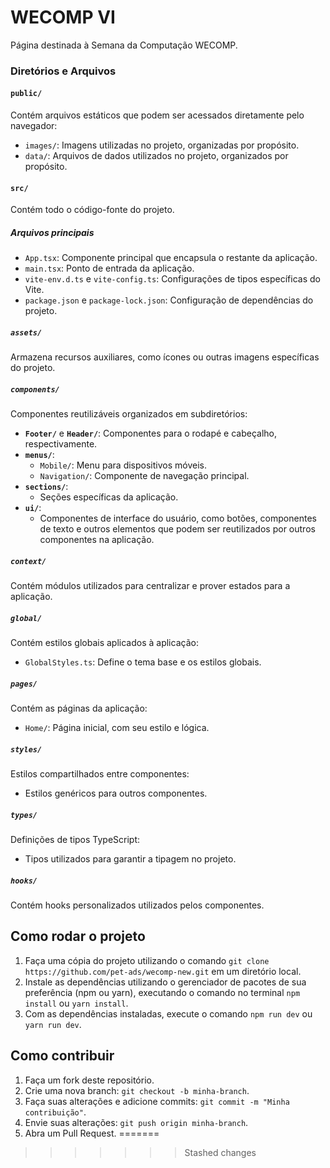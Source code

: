 # WECOMP VI

Página destinada à Semana da Computação WECOMP.

### Diretórios e Arquivos

#### `public/`

Contém arquivos estáticos que podem ser acessados diretamente pelo navegador:

- `images/`: Imagens utilizadas no projeto, organizadas por propósito.
- `data/`: Arquivos de dados utilizados no projeto, organizados por propósito.

#### `src/`

Contém todo o código-fonte do projeto.

##### Arquivos principais

- `App.tsx`: Componente principal que encapsula o restante da aplicação.
- `main.tsx`: Ponto de entrada da aplicação.
- `vite-env.d.ts` e `vite-config.ts`: Configurações de tipos específicas do Vite.
- `package.json` e `package-lock.json`: Configuração de dependências do projeto.

##### `assets/`

Armazena recursos auxiliares, como ícones ou outras imagens específicas do projeto.

##### `components/`

Componentes reutilizáveis organizados em subdiretórios:

- **`Footer/`** e **`Header/`**: Componentes para o rodapé e cabeçalho, respectivamente.
- **`menus/`**:
  - `Mobile/`: Menu para dispositivos móveis.
  - `Navigation/`: Componente de navegação principal.
- **`sections/`**:
  - Seções específicas da aplicação.
- **`ui/`**:
  - Componentes de interface do usuário, como botões, componentes de texto e outros elementos que podem ser reutilizados por outros componentes na aplicação.

##### `context/`

Contém módulos utilizados para centralizar e prover estados para a aplicação.

##### `global/`

Contém estilos globais aplicados à aplicação:

- `GlobalStyles.ts`: Define o tema base e os estilos globais.

##### `pages/`

Contém as páginas da aplicação:

- `Home/`: Página inicial, com seu estilo e lógica.

##### `styles/`

Estilos compartilhados entre componentes:

- Estilos genéricos para outros componentes.

##### `types/`

Definições de tipos TypeScript:

- Tipos utilizados para garantir a tipagem no projeto.

##### `hooks/`

Contém hooks personalizados utilizados pelos componentes.

## Como rodar o projeto

1. Faça uma cópia do projeto utilizando o comando `git clone https://github.com/pet-ads/wecomp-new.git` em um diretório local.
2. Instale as dependências utilizando o gerenciador de pacotes de sua preferência (npm ou yarn), executando o comando no terminal `npm install` ou `yarn install`.
3. Com as dependências instaladas, execute o comando `npm run dev` ou `yarn run dev`.

## Como contribuir

1. Faça um fork deste repositório.
2. Crie uma nova branch: `git checkout -b minha-branch`.
3. Faça suas alterações e adicione commits: `git commit -m "Minha contribuição"`.
4. Envie suas alterações: `git push origin minha-branch`.
5. Abra um Pull Request.
=======

>>>>>>> Stashed changes
